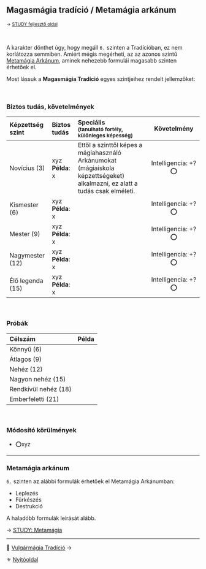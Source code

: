 ## Magasmágia tradíció / Metamágia arkánum

<sub>→ [STUDY fejlesztő oldal](https://github.com/kaktusztea/szilankrpg/wiki/STUDY.magiatradicio.magasmagia)</sub>

<br />

A karakter dönthet úgy, hogy megáll `6.` szinten a Tradícióban, ez nem korlátozza semmiben. Amiért mégis megérheti, az az azonos szintű [Metamágia Arkánum](#metam%C3%A1gia-ark%C3%A1num), aminek nehezebb formulái magasabb szinten érhetőek el.

Most lássuk a **Magasmágia Tradíció** egyes szintjeihez rendelt jellemzőket:

<br />

### Biztos tudás, követelmények

| Képzettség szint | Biztos tudás            | Speciális <br /> <sub>(tanulható fortély, különleges  képesség)</sub>                                                       |       Követelmény       |
| :--------------- | :---------------------- | :-------------------------------------------------------------------------------------------------------------------------- | :---------------------: |
| Novícius (3)     | xyz <br /> **Példa**: x | Ettől a szinttől képes a mágiahasználó Arkánumokat (mágiaiskola képzettségeket) alkalmazni, ez alatt a tudás csak elméleti. | Intelligencia:&nbsp;+?⭕ |
| Kismester (6)    | xyz <br /> **Példa**: x |                                                                                                                             | Intelligencia:&nbsp;+?⭕ |
| Mester (9)       | xyz <br /> **Példa**: x |                                                                                                                             | Intelligencia:&nbsp;+?⭕ |
| Nagymester (12)  | xyz <br /> **Példa**: x |                                                                                                                             | Intelligencia:&nbsp;+?⭕ |
| Élő legenda (15) | xyz <br /> **Példa**: x |                                                                                                                             | Intelligencia:&nbsp;+?⭕ |

<br />

### Próbák

| Célszám | Példa  |
| :----------- | :----------- |
| Könnyű       (6)  | |
| Átlagos      (9)  | |
| Nehéz        (12) | |
| Nagyon nehéz (15) | |
| Rendkívül nehéz (18) | |
| Emberfeletti (21) | |

<br />

### Módosító körülmények

- ⭕xyz

---
### Metamágia arkánum

`6.` szinten az alábbi formulák érhetőek el Metamágia Arkánumban:
- Leplezés
- Fürkészés
- Destrukció

A haladóbb formulák leírását alább.

→ [STUDY: Metamágia](https://github.com/kaktusztea/szilankrpg/wiki/STUDY.magia.metamagia)

---

🔗 [Vulgármágia Tradíció](051_02_vulgarmagia.md) →

⚜️ [Nyitóoldal](start.md#5-trad%C3%ADci%C3%B3k)
